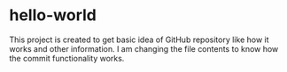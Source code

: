 # hello-world
This project is created to get basic idea of GitHub repository like how it works and other information.
I am changing the file contents to know how the commit functionality works.
